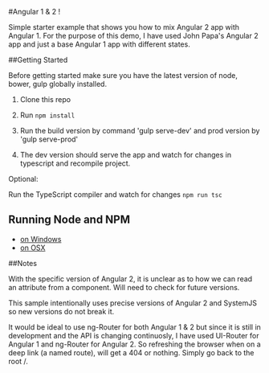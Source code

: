 #Angular 1 & 2 !

Simple starter example that shows you how to mix Angular 2 app with Angular 1. For the purpose of this demo, I have used John Papa's Angular 2 app and just a base Angular 1 app with different states.

##Getting Started

Before getting started make sure you have the latest version of node, bower, gulp globally installed.

1. Clone this repo

1. Run `npm install`

1. Run the build version by command 'gulp serve-dev' and prod version by 'gulp serve-prod'

1. The dev version should serve the app and watch for changes in typescript and recompile project.

Optional:

Run the TypeScript compiler and watch for changes `npm run tsc`

## Running Node and NPM

- [on Windows](http://www.johnpapa.net/tips-for-running-node-and-npm-on-windows/)
- [on OSX](http://www.johnpapa.net/how-to-use-npm-global-without-sudo-on-osx/)

##Notes

With the specific version of Angular 2, it is unclear as to how we can read an attribute from a component. Will need to check for future versions.

This sample intentionally uses precise versions of Angular 2 and SystemJS so new versions do not break it.

It would be ideal to use ng-Router for both Angular 1 & 2 but since it is still in development and the API is changing continuosly, I have used UI-Router for Angular 1 and ng-Router for Angular 2. So refreshing the browser when on a deep link (a named route), will get a 404 or nothing. Simply go back to the root /.
